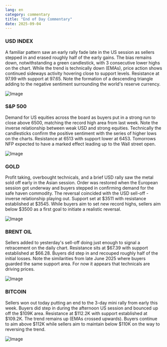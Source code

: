 ```yaml
---
lang: en
category: commentary
title: "End of Day Commentary"
date: 2025-09-04
---
```


### USD INDEX

A familiar pattern saw an early rally fade late in the US session as sellers stepped in and erased roughly half of the early gains. The bias remains down, notwithstanding a green candlestick, with 3 consecutive lower highs on the chart. While the trend is technically down (EMAs), price action shows continued sideways activity hovering close to support levels. Resistance at 97.99 with support at 97.65. Note the formation of a descending triangle adding to the negative sentiment surrounding the world's reserve currency.

![Image](https://markleighedu.github.io/img/Sep-2025/04-Sep-2025/usdindex.jpg)

### S&P 500

Demand for US equities across the board as buyers put in a strong run to close above 6500, matching the record high area from last week. Note the inverse relationship between weak USD and strong equities. Technically the candlesticks confirm the positive sentiment with the series of higher lows on the charts. Resistance at 6513 with support lower at 6453. Tomorrows NFP expected to have a marked effect leading up to the Wall street open. 

![Image](https://markleighedu.github.io/img/Sep-2025/04-Sep-2025/sp500.jpg)

### GOLD

Profit taking, overbought technicals, and a brief USD rally saw the metal sold off early in the Asian session. Order was restored when the European session got underway and buyers stepped in confirming demand for the safe haven commodity. The reversal coincided with the USD sell-off - inverse relationship playing out. Support set at $3511 with resistance established at $3545. While buyers aim to set new record highs, sellers aim below $3500 as a first goal to initiate a realistic reversal. 

![Image](https://markleighedu.github.io/img/Sep-2025/04-Sep-2025/gold.jpg)

### BRENT OIL

Sellers added to yesterday's sell-off doing just enough to signal a retracement on the daily chart. Resistance sits at $67.39 with support established at $66.28. Buyers did step in and recouped roughly half of the initial losses. Note the similarities from late June 2025 where buyers guarded the same support area. For now it appears that technicals are driving prices.

![Image](https://markleighedu.github.io/img/Sep-2025/04-Sep-2025/brentoil.jpg)

### BITCOIN

Sellers won out today putting an end to the 3-day mini rally from early this week. Buyers did step in during the afternoon US session and bounced up off the $109K area. Resistance at $112.2K with support established at $109.2K. The trend remains up (EMAs crossed upwards). Buyers continue to aim above $112K while sellers aim to maintain below $110K on the way to reversing the trend.  

![Image](https://markleighedu.github.io/img/Sep-2025/04-Sep-2025/bitcoin.jpg)

